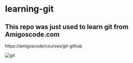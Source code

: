 # learning-git

## This repo was just used to learn git from Amigoscode.com

https://amigoscode/courses/git-github

![git](https://user-images.githubusercontent.com/73720386/167506655-dcfbbb62-f872-41d7-93e5-b3c1def5b1cf.jpg)

